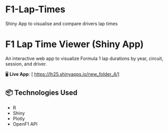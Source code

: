 # F1-Lap-Times
Shiny App to visualise and compare drivers lap times
# F1 Lap Time Viewer (Shiny App)

An interactive web app to visualize Formula 1 lap durations by year, circuit, session, and driver.

🖥️ **Live App**: [ https://lh25.shinyapps.io/new_folder_4/]


## 📦 Technologies Used
- R
- Shiny
- Plotly
- OpenF1 API
